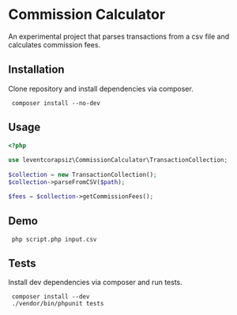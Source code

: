# Commission Calculator  
  
An experimental project that parses transactions from a csv file and calculates commission fees.  
  
## Installation  
  
Clone repository and install dependencies via composer.  
  
     composer install --no-dev  
## Usage  
  
  
```php  
<?php
  
use leventcorapsiz\CommissionCalculator\TransactionCollection;  
  
$collection = new TransactionCollection();  
$collection->parseFromCSV($path);  

$fees = $collection->getCommissionFees();  
```  
## Demo  
  
     php script.php input.csv

## Tests  
  
Install dev dependencies via composer and run tests.  
  
     composer install --dev
     ./vendor/bin/phpunit tests
